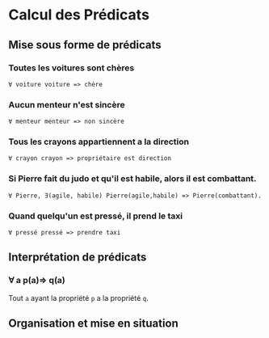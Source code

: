 # Calcul des Prédicats

## Mise sous forme de prédicats

### Toutes les voitures sont chères

`∀ voiture voiture => chère`

### Aucun menteur n'est sincère

`∀ menteur menteur => non sincère`

### Tous les crayons appartiennent a la direction

`∀ crayon crayon => propriétaire est direction`

### Si Pierre fait du judo et qu'il est habile, alors il est combattant.

`∀ Pierre, ∃(agile, habile) Pierre(agile,habile) => Pierre(combattant).`

### Quand quelqu'un est pressé, il prend le taxi

`∀ pressé pressé => prendre taxi`

## Interprétation de prédicats

### ∀ a p(a)=> q(a)

Tout `a` ayant la propriété `p` a la propriété `q`.

## Organisation et mise en situation